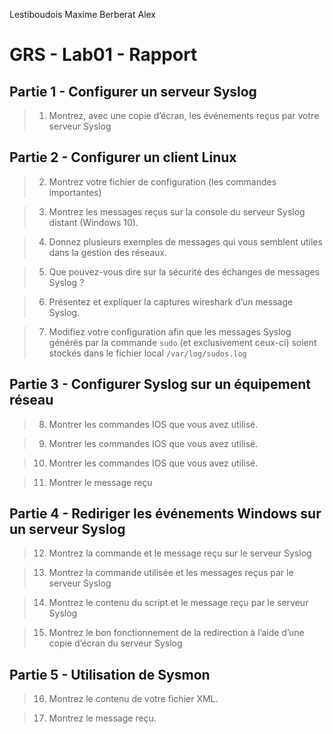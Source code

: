 Lestiboudois Maxime
Berberat Alex
# GRS - Lab01 - Rapport

## Partie 1 - Configurer un serveur Syslog
 >1. Montrez, avec une copie d’écran, les événements reçus par votre serveur Syslog

## Partie 2 - Configurer un client Linux
>2. Montrez votre fichier de configuration (les commandes importantes)

>3. Montrez les messages reçus sur la console du serveur Syslog distant (Windows
10).

>4. Donnez plusieurs exemples de messages qui vous semblent utiles dans la gestion
des réseaux.

>5. Que pouvez-vous dire sur la sécurité des échanges de messages Syslog ?

>6. Présentez et expliquer la captures wireshark d’un message Syslog.

>7. Modifiez votre configuration afin que les messages Syslog générés par la commande
`sudo` (et exclusivement ceux-ci) soient stockés dans le fichier local
`/var/log/sudos.log`


## Partie 3 - Configurer Syslog sur un équipement réseau

>8. Montrer les commandes IOS que vous avez utilisé.

>9. Montrer les commandes IOS que vous avez utilisé.

>10. Montrer les commandes IOS que vous avez utilisé.

>11. Montrer le message reçu

## Partie 4 - Rediriger les événements Windows sur un serveur Syslog

>12. Montrez la commande et le message reçu sur le serveur Syslog

>13. Montrez la commande utilisée et les messages reçus par le serveur Syslog

>14. Montrez le contenu du script et le message reçu par le serveur Syslog

>15. Montrez le bon fonctionnement de la redirection à l’aide d’une copie d’écran du
serveur Syslog

## Partie 5 - Utilisation de Sysmon

>16. Montrez le contenu de votre fichier XML.

>17. Montrez le message reçu.